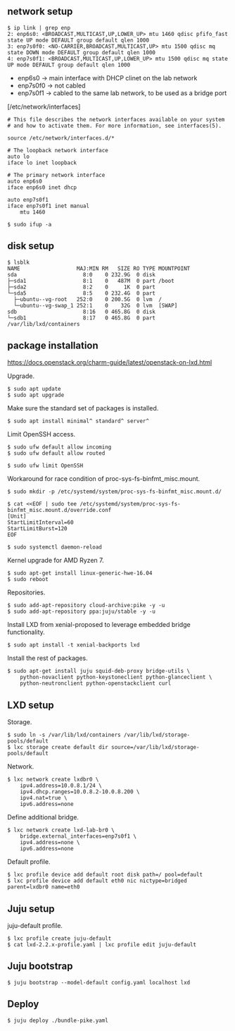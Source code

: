 
## network setup

```
$ ip link | grep enp
2: enp6s0: <BROADCAST,MULTICAST,UP,LOWER_UP> mtu 1460 qdisc pfifo_fast state UP mode DEFAULT group default qlen 1000
3: enp7s0f0: <NO-CARRIER,BROADCAST,MULTICAST,UP> mtu 1500 qdisc mq state DOWN mode DEFAULT group default qlen 1000
4: enp7s0f1: <BROADCAST,MULTICAST,UP,LOWER_UP> mtu 1500 qdisc mq state UP mode DEFAULT group default qlen 1000
```

* enp6s0   -> main interface with DHCP clinet on the lab network
* enp7s0f0 -> not cabled
* enp7s0f1 -> cabled to the same lab network, to be used as a bridge port

[/etc/network/interfaces]
```
# This file describes the network interfaces available on your system
# and how to activate them. For more information, see interfaces(5).

source /etc/network/interfaces.d/*

# The loopback network interface
auto lo
iface lo inet loopback

# The primary network interface
auto enp6s0
iface enp6s0 inet dhcp

auto enp7s0f1
iface enp7s0f1 inet manual
    mtu 1460
```

```
$ sudo ifup -a
```

## disk setup

```
$ lsblk 
NAME                  MAJ:MIN RM   SIZE RO TYPE MOUNTPOINT
sda                     8:0    0 232.9G  0 disk 
├─sda1                  8:1    0   487M  0 part /boot
├─sda2                  8:2    0     1K  0 part 
└─sda5                  8:5    0 232.4G  0 part 
  ├─ubuntu--vg-root   252:0    0 200.5G  0 lvm  /
  └─ubuntu--vg-swap_1 252:1    0    32G  0 lvm  [SWAP]
sdb                     8:16   0 465.8G  0 disk 
└─sdb1                  8:17   0 465.8G  0 part /var/lib/lxd/containers
```

## package installation

https://docs.openstack.org/charm-guide/latest/openstack-on-lxd.html

Upgrade.

```
$ sudo apt update
$ sudo apt upgrade
```

Make sure the standard set of packages is installed.

```
$ sudo apt install minimal^ standard^ server^
```

Limit OpenSSH access.

```
$ sudo ufw default allow incoming
$ sudo ufw default allow routed

$ sudo ufw limit OpenSSH
```

Workaround for race condition of proc-sys-fs-binfmt_misc.mount.

```
$ sudo mkdir -p /etc/systemd/system/proc-sys-fs-binfmt_misc.mount.d/

$ cat <<EOF | sudo tee /etc/systemd/system/proc-sys-fs-binfmt_misc.mount.d/override.conf
[Unit]
StartLimitInterval=60
StartLimitBurst=120
EOF

$ sudo systemctl daemon-reload
```

Kernel upgrade for AMD Ryzen 7.

```
$ sudo apt-get install linux-generic-hwe-16.04
$ sudo reboot
```

Repositories.

```
$ sudo add-apt-repository cloud-archive:pike -y -u
$ sudo add-apt-repository ppa:juju/stable -y -u
```

Install LXD from xenial-proposed to leverage embedded bridge functionality.

```
$ sudo apt install -t xenial-backports lxd
```

Install the rest of packages.

```
$ sudo apt-get install juju squid-deb-proxy bridge-utils \
    python-novaclient python-keystoneclient python-glanceclient \
    python-neutronclient python-openstackclient curl
```

## LXD setup

Storage.

```
$ sudo ln -s /var/lib/lxd/containers /var/lib/lxd/storage-pools/default
$ lxc storage create default dir source=/var/lib/lxd/storage-pools/default
```

Network.

```
$ lxc network create lxdbr0 \
    ipv4.address=10.0.8.1/24 \
    ipv4.dhcp.ranges=10.0.8.2-10.0.8.200 \
    ipv4.nat=true \
    ipv6.address=none
```

Define additional bridge.

```
$ lxc network create lxd-lab-br0 \
    bridge.external_interfaces=enp7s0f1 \
    ipv4.address=none \
    ipv6.address=none
```

Default profile.

```
$ lxc profile device add default root disk path=/ pool=default
$ lxc profile device add default eth0 nic nictype=bridged parent=lxdbr0 name=eth0
```

## Juju setup

juju-default profile.

```
$ lxc profile create juju-default
$ cat lxd-2.2.x-profile.yaml | lxc profile edit juju-default
```

## Juju bootstrap

```
$ juju bootstrap --model-default config.yaml localhost lxd
```

## Deploy

```
$ juju deploy ./bundle-pike.yaml
```

